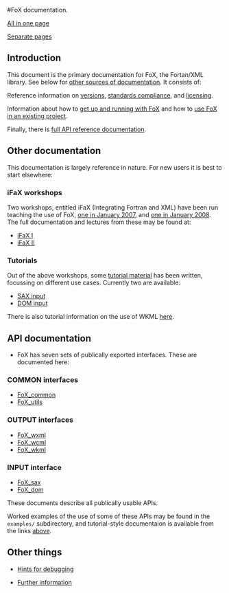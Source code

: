 #FoX documentation.

[All in one page](FoX_DoX.html)

[Separate pages](FoX.html)

## Introduction

This document is the primary documentation for FoX, the Fortan/XML library. See below for [other sources of documentation](#otherdoc). It consists of:

Reference information on [versions](|Versioning|), 
[standards compliance](|Standards|),
and [licensing](|Licensing|).

Information about how to [get up and running with FoX](|Compilation|)
and how to [use FoX in an existing project](|Embedding|).

Finally, there is [full API reference documentation](#apidoc).

## Other documentation

<a name="otherdoc"/>

This documentation is largely reference in nature. For new users it is best to start elsewhere:

### iFaX workshops

Two workshops, entitled iFaX (Integrating Fortran and XML) have been run teaching the use of FoX, [one in January 2007](http://www.niees.ac.uk/events/ifax/index.shtml), and [one in January 2008](http://www.nesc.ac.uk/esi/events/841/). The full documentation and lectures from these may be found at:

* [iFaX I](http://buffalo.niees.group.cam.ac.uk/archive2.php?event_details=ifax)
* [iFaX II](http://www.nesc.ac.uk/action/esi/contribution.cfm?Title=841)

### Tutorials

Out of the above workshops, some [tutorial material](http://www1.gly.bris.ac.uk/~walker/FoX/iFaX) has been written, focussing on different use cases. Currently two are available:

* [SAX input](http://www1.gly.bris.ac.uk/~walker/FoX/iFaX/iFaX.4/iFaX.4.html)
* [DOM input](http://www1.gly.bris.ac.uk/~walker/FoX/iFaX/iFaX.5/iFaX.5.html)

There is also tutorial information on the use of WKML [here](http://web.me.com/dove_family/xml/kml.html).

## API documentation

<a name="apidoc"/>

* FoX has seven sets of publically exported interfaces. These are documented here:

### COMMON interfaces

* [FoX_common](|FoX_common|)
* [FoX_utils](|FoX_utils|)

### OUTPUT interfaces

* [FoX_wxml](|FoX_wxml|)
* [FoX_wcml](|FoX_wcml|)
* [FoX_wkml](|FoX_wkml|)

### INPUT interface

* [FoX_sax](|FoX_sax|)
* [FoX_dom](|FoX_dom|)

These documents describe all publically usable APIs.

Worked examples of the use of some of these APIs may be found in the `examples/` subdirectory, and tutorial-style documentaion is available from the links [above](#otherdoc).

## Other things

* [Hints for debugging](|Debugging|)

* [Further information](|Information|)

